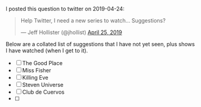 I posted this question to twitter on 2019-04-24:

<div>

<blockquote class="twitter-tweet" data-lang="en"><p lang="en" dir="ltr">Help Twitter, I need a new series to watch...  Suggestions?</p>&mdash; Jeff Hollister (@jhollist) <a href="https://twitter.com/jhollist/status/1121203901682855942?ref_src=twsrc%5Etfw">April 25, 2019</a></blockquote>
<script async src="https://platform.twitter.com/widgets.js" charset="utf-8"></script>

</div>

Below are a collated list of suggestions that I have not yet seen, plus shows I have watched (when I get to it).

- [ ] The Good Place
- [ ] Miss Fisher
- [ ] Killing Eve
- [ ] Steven Universe
- [ ] Club de Cuervos
- [ ] 

